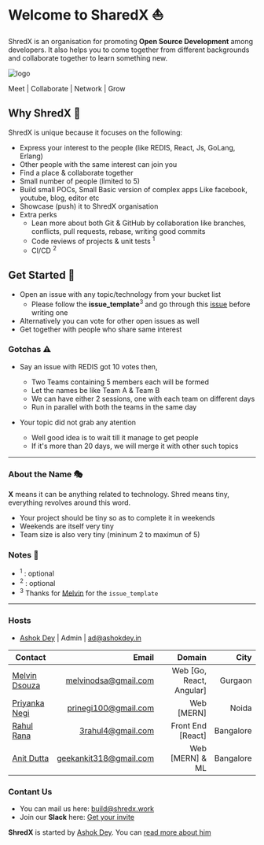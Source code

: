 # Welcome to SharedX :sailboat:

ShredX is an organisation for promoting **Open Source Development** among developers. It also helps you to come together from different backgrounds and collaborate together to learn something new.

![logo](.github/collaboration.png)

Meet | Collaborate | Network | Grow

## Why ShredX :beginner:

ShredX is unique because it focuses on the following:

- Express your interest to the people (like REDIS, React, Js, GoLang, Erlang)
- Other people with the same interest can join you
- Find a place & collaborate together
- Small number of people (limited to 5)
- Build small POCs, Small Basic version of complex apps Like facebook, youtube, blog, editor etc
- Showcase (push) it to ShredX organisation
- Extra perks
  - Lean more about both Git & GitHub by collaboration like branches, conflicts, pull requests, rebase, writing good commits
  - Code reviews of projects & unit tests <sup>1</sup>
  - CI/CD <sup>2</sup>

## Get Started :vertical_traffic_light:

- Open an issue with any topic/technology from your bucket list
  - Please follow the **issue_template**<sup>3</sup> and go through this [issue](https://github.com/shredx/plans/issues/2) before writing one
- Alternatively you can vote for other open issues as well
- Get together with people who share same interest

### Gotchas :warning:

- Say an issue with REDIS got 10 votes then,

  - Two Teams containing 5 members each will be formed
  - Let the names be like Team A & Team B
  - We can have either 2 sessions, one with each team on different days
  - Run in parallel with both the teams in the same day

- Your topic did not grab any atention
  - Well good idea is to wait till it manage to get people
  - If it's more than 20 days, we will merge it with other such topics

---

### About the Name :performing_arts:

**X** means it can be anything related to technology. Shred means tiny, everything revolves around this word.

- Your project should be tiny so as to complete it in weekends
- Weekends are itself very tiny
- Team size is also very tiny (mininum 2 to maximun of 5)

### Notes :memo:

- <sup>1</sup> : optional
- <sup>2</sup> : optional
- <sup>3</sup> Thanks for [Melvin](https://github.com/melvinodsa) for the `issue_template`

---

### Hosts

- [Ashok Dey](https://github.com/ashokdey) | Admin | ad@ashokdey.in


| Contact       | Email           | Domain        | City    | 
| ------------- |----------------:| -------------:| -------:|
| [Melvin Dsouza](https://github.com/melvinodsa) | melvinodsa@gmail.com | Web [Go, React, Angular] | Gurgaon |
| [Priyanka Negi](https://github.com/thejsgirl) | prinegi100@gmail.com | Web [MERN] | Noida |
| [Rahul Rana](https://github.com/rahulrana95) | 3rahul4@gmail.com | Front End [React] | Bangalore |
| [Anit Dutta](https://github.com/cruxbreaker) | geekankit318@gmail.com | Web [MERN] & ML | Bangalore |

### Contant Us

- You can mail us here: [build@shredx.work](mailto://build@shredx.work)
- Join our **Slack** here: [Get your invite](https://join.slack.com/t/shredx/shared_invite/enQtNTk0MzI1MzY3MDc3LWFlYTYwYzI3MjBmNTk1MjY4OWZhMGNiNWY1MDk4Y2VlOWE2MTA5NWU3Mzk3MmI1Y2YwZTEyNTAyZTMwYTIwNGI)

**ShredX** is started by [Ashok Dey](https://github.com/ashokdey). You can [read more about him](http://blog.ashokdey.in/about)
